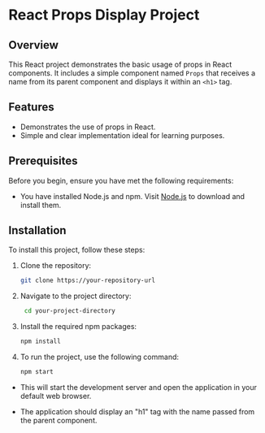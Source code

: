 # React Props Display Project

## Overview
This React project demonstrates the basic usage of props in React components. It includes a simple component named `Props` that receives a name from its parent component and displays it within an `<h1>` tag.

## Features
- Demonstrates the use of props in React.
- Simple and clear implementation ideal for learning purposes.

## Prerequisites
Before you begin, ensure you have met the following requirements:
- You have installed Node.js and npm. Visit [Node.js](https://nodejs.org/) to download and install them.


## Installation

To install this project, follow these steps:

1. Clone the repository:
  
   ```bash
   git clone https://your-repository-url

2. Navigate to the project directory:
   
   ```bash
    cd your-project-directory

3. Install the required npm packages:
   
    ```bash
    npm install

4. To run the project, use the following command:

     ```bash
    npm start   


- This will start the development server and open the application in your default web browser. 

- The application should display an "h1" tag with the name passed from the parent component.
